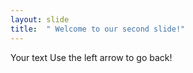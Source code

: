 ```yaml
---
layout: slide
title:  " Welcome to our second slide!"
---
```

Your text
Use the left arrow to go back!
